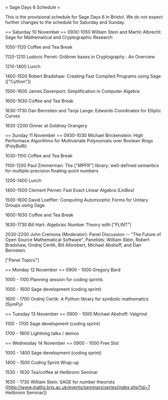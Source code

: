 = Sage Days 6 Schedule =

This is the provisional schedule for Sage Days 6 in Bristol.  We do not expect further changes to the schedule for Saturday and Sunday.

== Saturday 10 November ==
0930-1050 William Stein and Martin Albrecht: Sage for Mathematical and Cryptographic Research

1050-1120 Coffee and Tea Break

1120-1210 Ludovic Perret: Gröbner bases in Cryptography : An Overview

1210-1400 Lunch

1400-1500 Robert Bradshaw: Creating Fast Compiled Programs using Sage (["Cython"])

1500-1600 James Davenport: Simplification in Computer Algebra

1600-1630 Coffee and Tea Break

1630-1730 Dan Bernstein and Tanja Lange: Edwards Coordinates for Elliptic Curves 

1830-2200 Dinner at Goldney Orangery

== Sunday 11 November ==
0930-1030 Michael Brickenstein: High Performace Algorithms for Multivariate Polynomials over Boolean Rings (PolyBoRi)

1030-1100 Coffee and Tea Break

1100-1200 Paul Zimmerman:  The ["MPFR"] library: well-defined semantics for multiple-precision floating-point numbers

1200-1400 Lunch

1400-1500 Clement Pernet: Fast Exact Linear Algebra (LinBox)

1500-1600 David Loeffler: Computing Automorphic Forms for Unitary Groups using Sage

1600-1630 Coffee and Tea Break

1630-1730 Bill Hart: Algebraic Number Theory with ["FLINT"]

2030-2200 John Cremona (Moderator): Panel Discussion -- "The Future of Open Source Mathematical Software", 
Panelists: William Stein, Robert Bradshaw, Ondrej Certik, Bill Allombert, Michael Abshoff, and Dan Bernstein.

["Panel Topics"]

== Monday 12 November ==
0900 - 1000 Gregory Bard

1000 - 1100 Planning session for coding sprints

1000 - 1600 Sage development (coding sprint)

1600 - 1700 Ondrej Certik: A Python library for symbolic mathematics (SymPy)

== Tuesday 13 November ==
0900 - 1000 Michael Abshoff: Valgrind

1100 - 1700 Sage development (coding sprint)

1700 - 1800 Lightning talks / demos

== Wednesday 14 November ==
0900 - 1000 Free Slot

1000 - 1400 Sage development (coding sprint)

1400 - 1500 Coding Sprint Wrap-up

1530 - 1630 Tea/coffee at Heilbronn Seminar

1630 - 1730 William Stein:  SAGE for number theorists ([http://www.maths.bris.ac.uk/events/seminars/series/index.php?id=7 Heilbronn Seminar])
